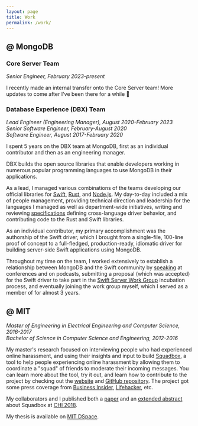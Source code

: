 ```yaml
---
layout: page
title: Work
permalink: /work/
---
```


## **@ MongoDB**

### Core Server Team
*Senior Engineer, February 2023-present*

I recently made an internal transfer onto the Core Server team! More updates to come after I've been there for a while 🙂

### Database Experience (DBX) Team
*Lead Engineer (Engineering Manager), August 2020-February 2023*<br>
*Senior Software Engineer, February-August 2020*<br>
*Software Engineer, August 2017-February 2020*

I spent 5 years on the DBX team at MongoDB, first as an individual contributor and then as an engineering manager.

DBX builds the open source libraries that enable developers working in numerous popular programming languages to use MongoDB in their applications.

As a lead, I managed various combinations of the teams developing our official libraries for [Swift](https://github.com/mongodb/mongo-swift-driver), [Rust](https://github.com/mongodb/mongo-rust-driver), and [Node.js](https://github.com/mongodb/node-mongodb-native). My day-to-day included a mix of people management, providing technical direction and leadership for the languages I managed as well as department-wide initiatives, writing and reviewing [specifications](https://github.com/mongodb/specifications) defining cross-language driver behavior, and contributing code to the Rust and Swift libraries.

As an individual contributor, my primary accomplishment was the authorship of the Swift driver, which I brought from a single-file, 100-line proof of concept to a full-fledged, production-ready, idiomatic driver for building server-side Swift applications using MongoDB. 

Throughout my time on the team, I worked extensively to establish a relationship between MongoDB and the Swift community by
[speaking](/speaking) at conferences and on podcasts, submitting a proposal (which was accepted) for the Swift driver to take part in the [Swift Server Work Group](https://swift.org/sswg/) incubation process, and eventually joining the work group myself, which I served as a member of for almost 3 years.

## **@ MIT**
*Master of Engineering in Electrical Engineering and Computer Science, 2016-2017*<br>
*Bachelor of Science in Computer Science and Engineering, 2012-2016*

My master's research focused on interviewing people who had experienced online harassment, and using their insights and input to build [Squadbox](https://squadbox.org), a tool to help people experiencing online harassment by allowing them to coordinate a "squad" of friends to moderate their incoming messages.
You can learn more about the tool, try it out, and learn how to contribute to the project by checking out the [website](https://squadbox.org) and [GitHub repository](https://www.github.com/amyxzhang/squadbox).
The project got some press coverage from [Business Insider](http://www.businessinsider.com/mit-researchers-squadbox-lets-friends-combat-online-harassment-2018-4), [Lifehacker](https://lifehacker.com/recruit-your-friends-to-stop-online-harassment-1825041913), etc.

My collaborators and I published both a [paper](/files/squadbox-paper.pdf) and an [extended abstract](/files/squadbox-demo.pdf) about Squadbox at [CHI 2018](https://www.chi2018.acm.org).

My thesis is available on [MIT DSpace](https://dspace.mit.edu/handle/1721.1/119593).
